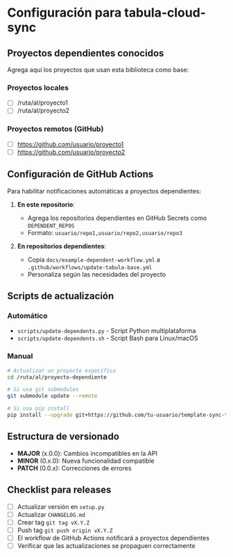 # Configuración para tabula-cloud-sync

## Proyectos dependientes conocidos

Agrega aquí los proyectos que usan esta biblioteca como base:

### Proyectos locales

- [ ] /ruta/al/proyecto1
- [ ] /ruta/al/proyecto2

### Proyectos remotos (GitHub)

- [ ] https://github.com/usuario/proyecto1
- [ ] https://github.com/usuario/proyecto2

## Configuración de GitHub Actions

Para habilitar notificaciones automáticas a proyectos dependientes:

1. **En este repositorio**:

   - Agrega los repositorios dependientes en GitHub Secrets como `DEPENDENT_REPOS`
   - Formato: `usuario/repo1,usuario/repo2,usuario/repo3`

2. **En repositorios dependientes**:
   - Copia `docs/example-dependent-workflow.yml` a `.github/workflows/update-tabula-base.yml`
   - Personaliza según las necesidades del proyecto

## Scripts de actualización

### Automático

- `scripts/update-dependents.py` - Script Python multiplataforma
- `scripts/update-dependents.sh` - Script Bash para Linux/macOS

### Manual

```bash
# Actualizar un proyecto específico
cd /ruta/al/proyecto-dependiente

# Si usa git submodules
git submodule update --remote

# Si usa pip install
pip install --upgrade git+https://github.com/tu-usuario/template-sync-tabula-cloud.git
```

## Estructura de versionado

- **MAJOR** (x.0.0): Cambios incompatibles en la API
- **MINOR** (0.x.0): Nueva funcionalidad compatible
- **PATCH** (0.0.x): Correcciones de errores

## Checklist para releases

- [ ] Actualizar versión en `setup.py`
- [ ] Actualizar `CHANGELOG.md`
- [ ] Crear tag `git tag vX.Y.Z`
- [ ] Push tag `git push origin vX.Y.Z`
- [ ] El workflow de GitHub Actions notificará a proyectos dependientes
- [ ] Verificar que las actualizaciones se propaguen correctamente
